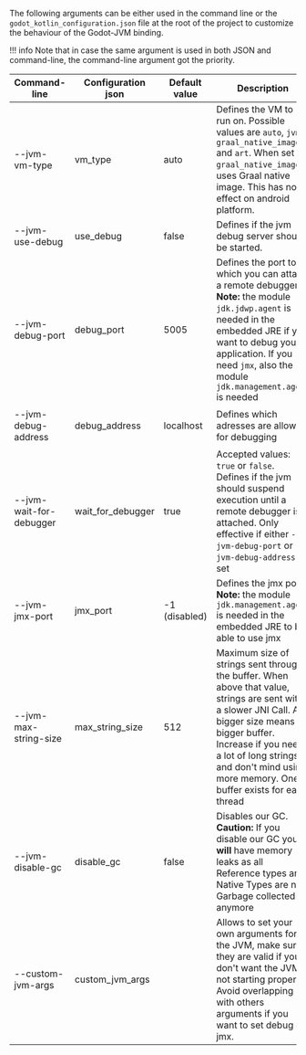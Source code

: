 The following arguments can be either used in the command line or the `godot_kotlin_configuration.json` file at the root
of the project to customize the behaviour of the Godot-JVM binding.

!!! info
    Note that in case the same argument is used in both JSON and command-line, the command-line argument got the priority.


| Command-line            | Configuration  json | Default value | Description                                                                                                                                                                                                                                                          | Example                                                                                                 |
|-------------------------|---------------------|---------------|----------------------------------------------------------------------------------------------------------------------------------------------------------------------------------------------------------------------------------------------------------------------|---------------------------------------------------------------------------------------------------------|
| --jvm-vm-type           | vm_type             | auto          | Defines the VM to run on. Possible values are `auto`, `jvm`, `graal_native_image` and `art`. When set to `graal_native_image` it uses Graal native image. This has no effect on android platform.                                                                    | `--jvm-vm-type=jvm` or `vm-type=jvm`                                                                    |
| --jvm-use-debug         | use_debug           | false         | Defines if the jvm debug server should be started.                                                                                                                                                                                                                   | `--jvm-use_debug` or `use_debug=true`                                                                   |
| --jvm-debug-port        | debug_port          | 5005          | Defines the port to which you can attach a remote debugger. **Note:** the module `jdk.jdwp.agent` is needed in the embedded JRE if you want to debug your application. If you need `jmx`, also the module `jdk.management.agent` is needed                           | `--jvm-debug-port=5005` or `debug-port=5005`                                                            |
| --jvm-debug-address     | debug_address       | localhost     | Defines which adresses are allowed for debugging                                                                                                                                                                                                                     | `--jvm-debug-address=localhost` or `debug-address=localhost`                                            |
| --jvm-wait-for-debugger | wait_for_debugger   | true          | Accepted values: `true` or `false`. Defines if the jvm should suspend execution until a remote debugger is attached. Only effective if either `--jvm-debug-port` or `--jvm-debug-address` is set                                                                     | `--wait-for-debugger` or `wait-for-debugger=true`                                                       |
| --jvm-jmx-port          | jmx_port            | -1 (disabled) | Defines the jmx port. **Note:** the module `jdk.management.agent` is needed in the embedded JRE to be able to use jmx                                                                                                                                                | `--jvm-jmx-port=5006` or `jmx-port=5006`                                                                |
| --jvm-max-string-size   | max_string_size     | 512           | Maximum size of strings sent through the buffer. When above that value, strings are sent with a slower JNI Call. A bigger size means a bigger buffer. Increase if you need a lot of long strings and don't mind using more memory. One buffer exists for each thread | `--jvm-max-string-size=512` or `max-string-size=512`                                                    |
| --jvm-disable-gc        | disable_gc          | false         | Disables our GC. **Caution:** If you disable our GC you **will** have memory leaks as all Reference types and Native Types are not Garbage collected anymore                                                                                                         | `--jvm-disable-gc` or `disable-gc=true`                                                                 |
| --custom-jvm-args       | custom_jvm_args     |               | Allows to set your own arguments for the JVM, make sure they are valid if you don't want the JVM not starting properly. Avoid overlapping with others arguments if you want to set debug or jmx.                                                                     | `--custom-jvm-args="-Xmx4g -Xms4g"`(Use space as a separator) or `custom_jvm_args=["-Xmx4g", "-Xms4g"]` |